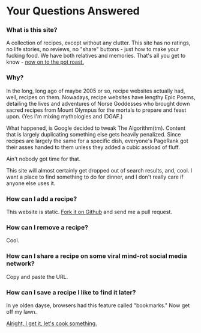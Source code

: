 Your Questions Answered
=======================

### What is this site?

A collection of recipes, except without any clutter. This site
has no ratings, no life stories, no reviews, no "share" buttons - just 
how to make your fucking food. We have both relatives and memories. 
That's all you get to know - [now on to the pot roast.](/r/beef-lentil-roast.md)


### Why?

In the long, long ago of maybe 2005 or so, recipe websites actually
had, well, recipes on them. Nowadays, recipe websites have lengthy
Epic Poems, detailing the lives and adventures of Norse Goddesses who
brought down sacred recipes from Mount Olympus for the mortals to
prepare and feast upon. (Yes I'm mixing mythologies and IDGAF.)

What happened, is Google decided to tweak The Algorithm(tm). Content
that is largely duplicating something else gets heavily penalized. Since
recipes are largely the same for a specific dish, everyone's PageRank
got their asses handed to them unless they added a cubic assload of
fluff.

Ain't nobody got time for that.

This site will almost certainly get dropped out of search results, and,
cool. I want a place to find something to do for dinner, and I don't 
really care if anyone else uses it.


### How can I add a recipe?

This website is static. 
[Fork it on Github](https://github.com/sparked435/tldrcooking) and send 
me a pull request.


### How can I remove a recipe?

Cool.


### How can I share a recipe on some viral mind-rot social media network?

Copy and paste the URL.


### How can I save a recipe I like to find it later?

In ye olden dayse, browsers had this feature called "bookmarks." Now
get off my lawn.


[Alright, I get it, let's cook something.](https://tldrcooking.com)


